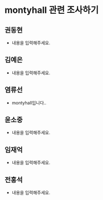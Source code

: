 # montyhall 관련 조사하기

## 권동현
- 내용을 입력해주세요.

## 김예은
- 내용을 입력해주세요.

## 염류선
- montyhall입니다..

## 윤소중
- 내용을 입력해주세요.

## 임재억
- 내용을 입력해주세요.

## 전홍석
- 내용을 입력해주세요.
